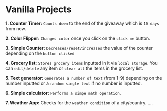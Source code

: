 # Vanilla Projects

**1. Counter Timer:** `Counts down` to the end of the giveaway which is `10 days` from now.

**2. Color Flipper:** `Changes color` once you click on the `click me` button.

**3. Simple Counter:** `Decreases/reset/increases` the value of the counter depending on the `button clicked`

**4. Grocery list:** `Stores grocery items` inputted in it via `local storage`. You can `edit/delete` any item or `clear all` the items in the grocery list.

**5. Text generator:** `Generates a number of text` (from 1-9) depending on the number inputted or a `random single text` if no number is inputted.

**6. Simple calculator:** `Performs a simpe math operation`.

**7. Weather App:** Checks for the `weather condition` of a city/country.
....
